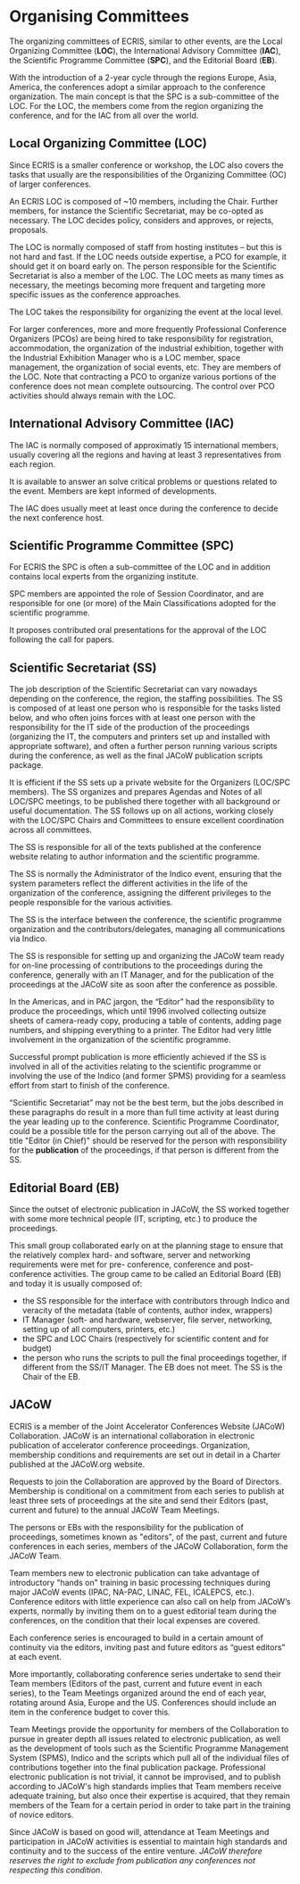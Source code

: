 # Organising Committees

The organizing committees of ECRIS, similar to other events, are the Local Organizing Committee (**LOC**), the International Advisory Committee (**IAC**), the Scientific Programme Committee (**SPC**), and the Editorial Board (**EB**).

With the introduction of a 2-year cycle through the regions Europe, Asia, America, the conferences adopt a similar approach to the conference organization. The main concept is that the SPC is a sub-committee of the LOC. For the LOC, the members come from the region organizing the conference, and for the IAC from all over the world.

## Local Organizing Committee (LOC)

Since ECRIS is a smaller conference or workshop, the LOC also covers the tasks that usually are the responsibilities of the Organizing Committee (OC) of larger conferences.

An ECRIS LOC is composed of ~10 members, including the Chair. Further members, for instance the Scientific Secretariat, may be co-opted as necessary. The LOC decides policy, considers and approves, or rejects, proposals.

The LOC is normally composed of staff from hosting institutes – but this is not hard and fast.  If the LOC needs outside expertise, a PCO for example, it should get it on board early on. The person responsible for the Scientific Secretariat is also a member of the LOC. The LOC meets as many times as necessary, the meetings becoming more frequent and targeting more specific issues as the conference approaches.

The LOC takes the responsibility for organizing the event at the local level.

For larger conferences, more and more frequently Professional Conference Organizers (PCOs) are being hired to take responsibility for registration, accommodation, the organization of the industrial exhibition, together with the Industrial Exhibition Manager who is a LOC member, space management, the organization of social events, etc. They are members of the LOC. Note that contracting a PCO to organize various portions of the conference does not mean complete outsourcing. The control over PCO activities should always remain with the LOC.

## International Advisory Committee (IAC)

The IAC is normally composed of approximatly 15 international members, usually covering all the regions and having at least 3 representatives from each region.

It is available to answer an solve critical problems or questions related to the event. Members are kept informed of developments. 

The IAC does usually meet at least once during the conference to decide the next conference host. 

## Scientific Programme Committee (SPC)

For ECRIS the SPC is often a sub-committee of the LOC and in addition contains local experts from the organizing institute.

SPC members are appointed the role of Session Coordinator, and are responsible for one (or more) of the Main Classifications adopted for the scientific programme.

It proposes contributed oral presentations for the approval of the LOC following the call for papers.


## Scientific Secretariat (SS)

The job description of the Scientific Secretariat can vary nowadays depending on the conference, the region, the staffing possibilities. The SS is composed of at least one person who is responsible for the tasks listed below, and who often joins forces with at least one person with the responsibility for the IT side of the production of the proceedings (organizing the IT, the computers and printers set up and installed with appropriate software), and often a further person running various scripts during the conference, as well as the final JACoW publication scripts package.

It is efficient if the SS sets up a private website for the Organizers (LOC/SPC members). The SS organizes and prepares Agendas and Notes of all LOC/SPC meetings, to be published there together with all background or useful documentation. The SS follows up on all actions, working closely with the LOC/SPC Chairs and Committees to ensure excellent coordination across all committees.

The SS is responsible for all of the texts published at the conference website relating to author information and the scientific programme.

The SS is normally the Administrator of the Indico event, ensuring that the system parameters reflect the different activities in the life of the organization of the conference, assigning the different privileges to the people responsible for the various activities.

The SS is the interface between the conference, the scientific programme organization and the contributors/delegates, managing all communications via Indico.

The SS is responsible for setting up and organizing the JACoW team ready for on-line processing of contributions to the proceedings during the conference, generally with an IT Manager, and for the publication of the proceedings at the JACoW site as soon after the conference as possible.

In the Americas, and in PAC jargon, the “Editor” had the responsibility to produce the proceedings, which until 1996 involved collecting outsize sheets of camera-ready copy, producing a table of contents, adding page numbers, and shipping everything to a printer. The Editor had very little involvement in the organization of the scientific programme.

Successful prompt publication is more efficiently achieved if the SS is involved in all of the activities relating to the scientific programme or involving the use of the Indico (and former SPMS) providing for a seamless effort from start to finish of the conference.

“Scientific Secretariat” may not be the best term, but the jobs described in these paragraphs do result in a more than full time activity at least during the year leading up to the conference.  Scientific Programme Coordinator, could be a possible title for the person carrying out all of the above. The title "Editor (in Chief)" should be reserved for the person with responsibility for the **publication** of the proceedings, if that person is different from the SS.

## Editorial Board (EB)

Since the outset of electronic publication in JACoW, the SS worked together with some more technical people (IT, scripting, etc.) to produce the proceedings.

This small group collaborated early on at the planning stage to ensure that the relatively complex hard- and software, server and networking requirements were met for pre- conference, conference and post-conference activities. The group came to be called an Editorial Board (EB) and today it is usually composed of:

- the SS responsible for the interface with contributors through Indico and veracity of the metadata (table of contents, author index, wrappers)
- IT Manager (soft- and hardware, webserver, file server, networking, setting up of all computers, printers, etc.)
- the SPC and LOC Chairs (respectively for scientific content and for budget)
- the person who runs the scripts to pull the final proceedings together, if different from the SS/IT Manager. The EB does not meet. The SS is the Chair of the EB.

## JACoW

ECRIS is a member of the Joint Accelerator Conferences Website (JACoW) Collaboration. JACoW is an international collaboration in electronic publication of accelerator conference proceedings. Organization, membership conditions and requirements are set out in detail in a Charter published at the JACoW.org website.

Requests to join the Collaboration are approved by the Board of Directors. Membership is conditional on a commitment from each series to publish at least three sets of proceedings at the site and send their Editors (past, current and future) to the annual JACoW Team Meetings.

The persons or EBs with the responsibility for the publication of proceedings, sometimes known as "editors", of the past, current and future conferences in each series, members of the JACoW Collaboration, form the JACoW Team.

Team members new to electronic publication can take advantage of introductory "hands on" training in basic processing techniques during major JACoW events (IPAC, NA-PAC, LINAC, FEL, ICALEPCS, etc.). Conference editors with little experience can also call on help from JACoW’s experts, normally by inviting them on to a guest editorial team during the conferences, on the condition that their local expenses are covered.

Each conference series is encouraged to build in a certain amount of continuity via the editors, inviting past and future editors as “guest editors” at each event.

More importantly, collaborating conference series undertake to send their Team members (Editors of the past, current and future event in each series), to the Team Meetings organized around the end of each year, rotating around Asia, Europe and the US. Conferences should include an item in the conference budget to cover this.

Team Meetings provide the opportunity for members of the Collaboration to pursue in greater depth all issues related to electronic publication, as well as the development of tools such as the Scientific Programme Management System (SPMS), Indico and the scripts which pull all of the individual files of contributions together into the final publication package. Professional electronic publication is not trivial, it cannot be improvised, and to publish according to JACoW's high standards implies that Team members receive adequate training, but also once their expertise is acquired, that they remain members of the Team for a certain period in order to take part in the training of novice editors.

Since JACoW is based on good will, attendance at Team Meetings and participation in JACoW activities is essential to maintain high standards and continuity and to the success of the entire venture. *JACoW therefore reserves the right to exclude from publication any conferences not respecting this condition*.
